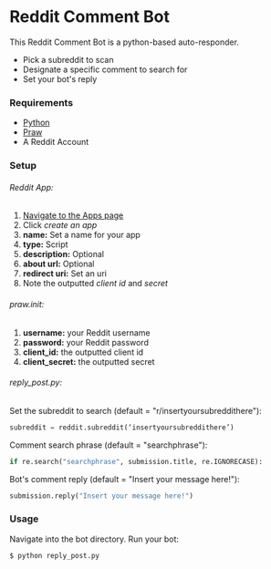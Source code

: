 # Reddit Comment Bot
This Reddit Comment Bot is a python-based auto-responder.
  - Pick a subreddit to scan
  - Designate a specific comment to search for
  - Set your bot's reply
  
  ### Requirements
  - [Python](https://www.python.org/downloads/)
  - [Praw](https://praw.readthedocs.io/en/latest/getting_started/installation.html)
  - A Reddit Account

### Setup
###### Reddit App:
1. [Navigate to the Apps page ](https://www.reddit.com/prefs/apps/)
2. Click *create an app*
3. **name:** Set a name for your app
4. **type:** Script
5. **description:** Optional
6. **about url:** Optional
7. **redirect uri:** Set an uri
8. Note the outputted *client id* and *secret*

###### praw.init:
1. **username:** your Reddit username
2. **password:** your Reddit password
3. **client_id:** the outputted client id
4. **client_secret:** the outputted secret

###### reply_post.py:

Set the subreddit to search (default = "r/insertyoursubreddithere"):
```python
subreddit = reddit.subreddit(‘insertyoursubreddithere’)
```

Comment search phrase (default = "searchphrase"):
```python
if re.search("searchphrase", submission.title, re.IGNORECASE):
```

Bot's comment reply (default = "Insert your message here!"):
```python
submission.reply("Insert your message here!")
```

### Usage

Navigate into the bot directory.
Run your bot:
```sh
$ python reply_post.py
```
